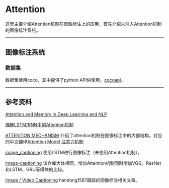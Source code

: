 # Attention

这里主要介绍Attention机制在图像标注上的应用，首先介绍未引入Attention机制的图像标注系统。

---
## 图像标注系统

### 数据集
数据集使用coco，其中提供了python API供使用，[cocoapi](https://github.com/cocodataset/cocoapi/tree/master/PythonAPI)。

---
## 参考资料

[Attention and Memory in Deep Learning and NLP](http://www.wildml.com/2016/01/attention-and-memory-in-deep-learning-and-nlp/)

[理解LSTM/RNN中的Attention机制](http://www.jeyzhang.com/understand-attention-in-rnn.html)

[ATTENTION MECHANISM](https://blog.heuritech.com/2016/01/20/attention-mechanism/) 介绍了attention机制在图像标注中的内部结构。对应的中文翻译[Attention Model 注意力机制](https://ilewseu.github.io/2018/02/12/Attention%20Model%20%E6%B3%A8%E6%84%8F%E5%8A%9B%E6%9C%BA%E5%88%B6/)

[image_captioning](https://github.com/yunjey/pytorch-tutorial/tree/master/tutorials/03-advanced/image_captioning) 使用LSTM进行图像标注（未使用Attention机制）。

[image-captioning](https://github.com/surgicaI/image-captioning) 该仓库大体相同，增加Attention机制同时增加VGG，ResNet和LSTM，GRU等模块的比较。

[Image / Video Captioning](https://handong1587.github.io/deep_learning/2015/10/09/captioning.html#blogs) handong1587跟踪的图像标注相关文章。
